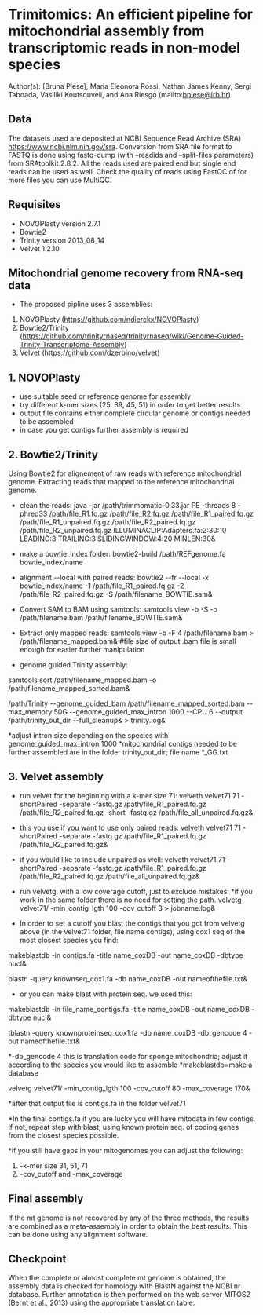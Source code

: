 # Trimitomics: An efficient pipeline for mitochondrial assembly from transcriptomic reads in non-model species
Author(s): [Bruna Plese], Maria Eleonora Rossi, Nathan James Kenny, Sergi Taboada, Vasiliki Koutsouveli, and Ana Riesgo (mailto:bplese@irb.hr)  

## Data

The datasets used are deposited at NCBI Sequence Read Archive (SRA) https://www.ncbi.nlm.nih.gov/sra. Conversion from SRA file format to FASTQ is done using fastq-dump (with –readids and –split-files parameters) from SRAtoolkit.2.8.2. All the reads used are paired end but single end reads can be used as well. Check the quality of reads using FastQC of for more files you can use MultiQC.

## Requisites

* NOVOPlasty version 2.7.1 
* Bowtie2 
* Trinity version 2013_08_14
* Velvet 1.2.10

## Mitochondrial genome recovery from RNA-seq data
* The proposed pipline uses 3 assemblies:

1. NOVOPlasty (https://github.com/ndierckx/NOVOPlasty)
2. Bowtie2/Trinity (https://github.com/trinityrnaseq/trinityrnaseq/wiki/Genome-Guided-Trinity-Transcriptome-Assembly)
3. Velvet (https://github.com/dzerbino/velvet)

## 1. NOVOPlasty 
* use suitable seed or reference genome for assembly 
* try different k-mer sizes (25, 39, 45, 51) in order to get better results
* output file contains either complete circular genome or contigs needed to be assembled
* in case you get contigs further assembly is required

## 2. Bowtie2/Trinity

Using Bowtie2 for alignement of raw reads with reference mitochondrial genome. Extracting reads that mapped to the reference mitochondrial genome. 

* clean the reads:
java -jar /path/trimmomatic-0.33.jar PE -threads 8 -phred33 /path/file_R1.fq.gz /path/file_R2.fq.gz /path/file_R1_paired.fq.gz /path/file_R1_unpaired.fq.gz /path/file_R2_paired.fq.gz /path/file_R2_unpaired.fq.gz ILLUMINACLIP:Adapters.fa:2:30:10 LEADING:3 TRAILING:3 SLIDINGWINDOW:4:20 MINLEN:30&

* make a bowtie_index folder:
bowtie2-build /path/REFgenome.fa bowtie_index/name

* alignment --local with paired reads:
bowtie2 --fr --local -x bowtie_index/name -1 /path/file_R1_paired.fq.gz -2 /path/file_R2_paired.fq.gz -S /path/filename_BOWTIE.sam&

* Convert SAM to BAM using samtools: 
samtools view -b -S -o /path/filename.bam /path/filename_BOWTIE.sam&

* Extract only mapped reads: 
samtools view -b -F 4 /path/filename.bam > /path/filename_mapped.bam& #file size of output .bam file is small enough for easier further manipulation

* genome guided Trinity assembly:

samtools sort /path/filename_mapped.bam -o /path/filename_mapped_sorted.bam&

/path/Trinity --genome_guided_bam /path/filename_mapped_sorted.bam --max_memory 50G --genome_guided_max_intron 1000 --CPU 6 --output /path/trinity_out_dir --full_cleanup& > trinity.log&

*adjust intron size depending on the species with genome_guided_max_intron 1000
*mitochondrial contigs needed to be further assembled are in the folder trinity_out_dir; file name *_GG.txt


## 3. Velvet assembly

* run velvet for the beginning with a k-mer size 71: 
velveth velvet71 71 -shortPaired -separate -fastq.gz /path/file_R1_paired.fq.gz /path/file_R2_paired.fq.gz -short -fastq.gz /path/file_all_unpaired.fq.gz&

* this you use if you want to use only paired reads:
velveth velvet71 71 -shortPaired -separate -fastq.gz /path/file_R1_paired.fq.gz /path/file_R2_paired.fq.gz&

* if you would like to include unpaired as well: 
velveth velvet71 71 -shortPaired -separate -fastq.gz /path/file_R1_paired.fq.gz /path/file_R2_paired.fq.gz /path/file_all_unpaired.fq.gz&

* run velvetg, with a low coverage cutoff, just to exclude mistakes:
*if you work in the same folder there is no need for setting the path. 
velvetg velvet71/ -min_contig_lgth 100 -cov_cutoff 3 > jobname.log&

* In order to set a cutoff you blast the contigs that you got from velvetg above (in the velvet71 folder, file name contigs), using cox1 seq of the most closest species you find:

makeblastdb -in contigs.fa -title name_coxDB -out name_coxDB -dbtype nucl& 

blastn -query knownseq_cox1.fa -db name_coxDB -out nameofthefile.txt&

* or you can make blast with protein seq. we used this:

makeblastdb -in file_name_contigs.fa -title name_coxDB -out name_coxDB -dbtype nucl&

tblastn -query knownproteinseq_cox1.fa -db name_coxDB -db_gencode 4 -out nameofthefile.txt&

*-db_gencode 4 this is translation code for sponge mitochondria; adjust it according to the species you would like to assemble
*makeblastdb=make a database 

velvetg velvet71/ -min_contig_lgth 100 -cov_cutoff 80 -max_coverage 170&

*after that output file is contigs.fa in the folder velvet71

*In the final contigs.fa if you are lucky you will have mitodata in few contigs. If not, repeat step with blast, using known protein seq. of coding genes from the closest species possible. 


*if you still have gaps in your mitogenomes you can adjust the following:
1. -k-mer size 31, 51, 71
2. -cov_cutoff and -max_coverage 


## Final assembly
If the mt genome is not recovered by any of the three methods, the results are combined as a meta-assembly in order to obtain the best results. This can be done using any alignment software. 

## Checkpoint
When the complete or almost complete mt genome is obtained, the assembly data is checked for homology with BlastN against the NCBI nr database. Further annotation is then performed on the web server MITOS2 (Bernt et al., 2013) using the appropriate translation table.
